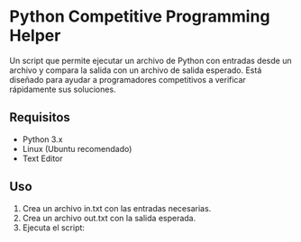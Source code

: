 # Python Competitive Programming Helper

Un script que permite ejecutar un archivo de Python con entradas desde un archivo y compara la salida con un archivo de salida esperado. Está diseñado para ayudar a programadores competitivos a verificar rápidamente sus soluciones.

## Requisitos

- Python 3.x
- Linux (Ubuntu recomendado)
- Text Editor

## Uso
1. Crea un archivo in.txt con las entradas necesarias.
2. Crea un archivo out.txt con la salida esperada.
3. Ejecuta el script:

   
